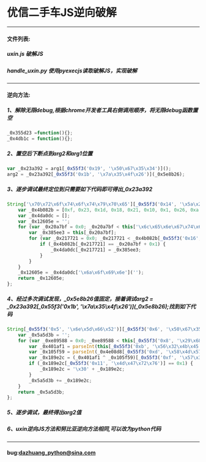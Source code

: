 # 优信二手车JS逆向破解
***
#### 文件列表:
##### uxin.js 破解JS
##### handle_uxin.py 使用pyexecjs读取破解JS，实现破解
***
#### 逆向方法:
##### 1、解除无限debug,根据chrome开发者工具右侧调用顺序，将无限debug函数置空
```javascript
_0x355d23 =function(){};
_0x4db1c = function(){};
```
##### 2、置空后下断点到arg2和arg1位置
```javascript
var _0x23a392 = arg1[_0x55f3('0x19', '\x50\x67\x35\x34')]();
arg2 = _0x23a392[_0x55f3('0x1b', '\x7a\x35\x4f\x26')](_0x5e8b26);
``` 
##### 3、逐步调试最终定位到只需要如下代码即可得出_0x23a392
```javascript
String['\x70\x72\x6f\x74\x6f\x74\x79\x70\x65'][_0x55f3('0x14', '\x5a\x2a\x44\x4d')] = function() {
    var _0x4b082b = [0xf, 0x23, 0x1d, 0x18, 0x21, 0x10, 0x1, 0x26, 0xa, 0x9, 0x13, 0x1f, 0x28, 0x1b, 0x16, 0x17, 0x19, 0xd, 0x6, 0xb, 0x27, 0x12, 0x14, 0x8, 0xe, 0x15, 0x20, 0x1a, 0x2, 0x1e, 0x7, 0x4, 0x11, 0x5, 0x3, 0x1c, 0x22, 0x25, 0xc, 0x24];
    var _0x4da0dc = [];
    var _0x12605e = '';
    for (var _0x20a7bf = 0x0; _0x20a7bf < this['\x6c\x65\x6e\x67\x74\x68']; _0x20a7bf++) {
        var _0x385ee3 = this[_0x20a7bf];
        for (var _0x217721 = 0x0; _0x217721 < _0x4b082b[_0x55f3('0x16', '\x61\x48\x2a\x4e')]; _0x217721++) {
            if (_0x4b082b[_0x217721] == _0x20a7bf + 0x1) {
                _0x4da0dc[_0x217721] = _0x385ee3;
            }
        }
    }
    _0x12605e = _0x4da0dc['\x6a\x6f\x69\x6e']('');
    return _0x12605e;
};
```
##### 4、经过多次调试发现，_0x5e8b26值固定，接着调试arg2 = _0x23a392\[_0x55f3\('0x1b', '\x7a\x35\x4f\x26'\)\]\(_0x5e8b26\);找到如下代码
```javascript
String[_0x55f3('0x5', '\x6e\x5d\x66\x52')][_0x55f3('0x6', '\x50\x67\x35\x34')] = function(_0x4e08d8) {
    var _0x5a5d3b = '';
    for (var _0xe89588 = 0x0; _0xe89588 < this[_0x55f3('0x8', '\x29\x68\x52\x63')] && _0xe89588 < _0x4e08d8[_0x55f3('0xa', '\x6a\x45\x26\x5e')]; _0xe89588 += 0x2) {
        var _0x401af1 = parseInt(this[_0x55f3('0xb', '\x56\x32\x4b\x45')](_0xe89588, _0xe89588 + 0x2), 0x10);
        var _0x105f59 = parseInt(_0x4e08d8[_0x55f3('0xd', '\x58\x4d\x57\x5e')](_0xe89588, _0xe89588 + 0x2), 0x10);
        var _0x189e2c = (_0x401af1 ^ _0x105f59)[_0x55f3('0xf', '\x57\x31\x46\x45')](0x10);
        if (_0x189e2c[_0x55f3('0x11', '\x4d\x47\x72\x76')] == 0x1) {
            _0x189e2c = '\x30' + _0x189e2c;
        }
        _0x5a5d3b += _0x189e2c;
    }
    return _0x5a5d3b;
};
```
##### 5、逐步调试，最终得出arg2值
##### 6、uxin逆向JS方法和努比亚逆向方法相同,可以改为python代码

***
#### bug:dazhuang_python@sina.com
